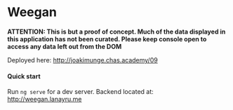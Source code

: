 # Weegan
**ATTENTION: This is but a proof of concept. Much of the data displayed in this application has not been curated. Please keep console open to access any data left out from the DOM**

Deployed here: http://joakimunge.chas.academy/09





#### Quick start

Run `ng serve` for a dev server.
Backend located at: http://weegan.lanayru.me
